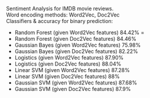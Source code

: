 Sentiment Analysis for IMDB movie reviews.<br />
Word encoding methods: Word2Vec, Doc2Vec <br />
Classifiers & accuracy for binary prediction:<br />
 * Random Forest (given Word2Vec features) 84.42% =<br />
 * Random Forest (given Doc2Vec features) 84.46% <br />
 * Gaussian Bayes (given Word2Vec features) 75.98% <br />
 * Gaussian Bayes (given Doc2Vec features) 82.22% <br />
 * Logistics (given Word2Vec features) 87.90% <br />
 * Logistics (given Doc2Vec features) 88.04% <br />
 * Linear SVM (given Word2Vec features) 87.28% <br />
 * Linear SVM (given Doc2Vec features) 88% <br />
 * Gaussian SVM (given Word2Vec features) 87.68% <br />
 * Gaussian SVM (given Doc2Vec features) 87.9%<br />

